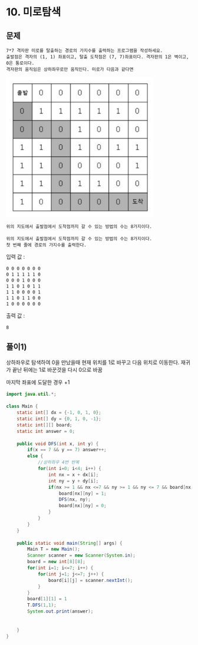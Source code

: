 # 10. 미로탐색
## 문제
```
7*7 격자판 미로를 탈출하는 경로의 가지수를 출력하는 프로그램을 작성하세요.
출발점은 격자의 (1, 1) 좌표이고, 탈출 도착점은 (7, 7)좌표이다. 격자판의 1은 벽이고, 0은 통로이다.
격자판의 움직임은 상하좌우로만 움직인다. 미로가 다음과 같다면
```

<img src="/algorithm/inflearn_java_풀이/img/미로탐색%20문제.png" width="400px">


```
위의 지도에서 출발점에서 도착점까지 갈 수 있는 방법의 수는 8가지이다.

위의 지도에서 출발점에서 도착점까지 갈 수 있는 방법의 수는 8가지이다.
첫 번째 줄에 경로의 가지수를 출력한다.
```

입력 값 :
```
0 0 0 0 0 0 0
0 1 1 1 1 1 0
0 0 0 1 0 0 0
1 1 0 1 0 1 1
1 1 0 0 0 0 1
1 1 0 1 1 0 0
1 0 0 0 0 0 0
```

출력 값 :
```
8
```

## 풀이1) 
상하좌우로 탐색하여 0을 만났을때 현재 위치를 1로 바꾸고 다음 위치로 이동한다. 재귀가 끝난 뒤에는 1로 바꾼것을 다시 0으로 바꿈

마지막 좌표에 도달한 경우 +1

```java
import java.util.*;

class Main {
    static int[] dx = {-1, 0, 1, 0};
    static int[] dy = {0, 1, 0, -1};
    static int[][] board;
    static int answer = 0;
    
    public void DFS(int x, int y) {
        if(x == 7 && y == 7) answer++;
        else {
            //상하좌우 4번 반복
            for(int i=0; i<4; i++) {
                int nx = x + dx[i];
                int ny = y + dy[i];
                if(nx >= 1 && nx <=7 && ny >= 1 && ny <= 7 && board[nx][ny] == 0) {
                    board[nx][ny] = 1;
                    DFS(nx, ny);
                    board[nx][ny] = 0;
                } 
            }
        }
    }
    
	public static void main(String[] args) {
		Main T = new Main();
		Scanner scanner = new Scanner(System.in);
		board = new int[8][8];
		for(int i=1; i<=7; i++) {
		    for(int j=1; j<=7; j++) {
		        board[i][j] = scanner.nextInt();
		    }
		}
		board[1][1] = 1
		T.DFS(1,1);
	    System.out.print(answer);	
	
		
	}
}
```